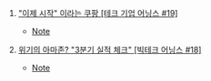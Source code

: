 1. ["이제 시작" 이라는 쿠팡 [테크 기업 어닝스 #19]](https://youtu.be/yxtu-P75pC8)
    - [Note](./Note/이제_시작이라는_쿠팡_테크기업_어닝스_19.md)

2. [위기의 아마존? "3분기 실적 체크" [빅테크 어닝스 #18]](https://youtu.be/IYJmVws4XVM)
    - [Note](./Note/위기의_아마존_3분기_실적체크_빅테크_어닝스18.md)